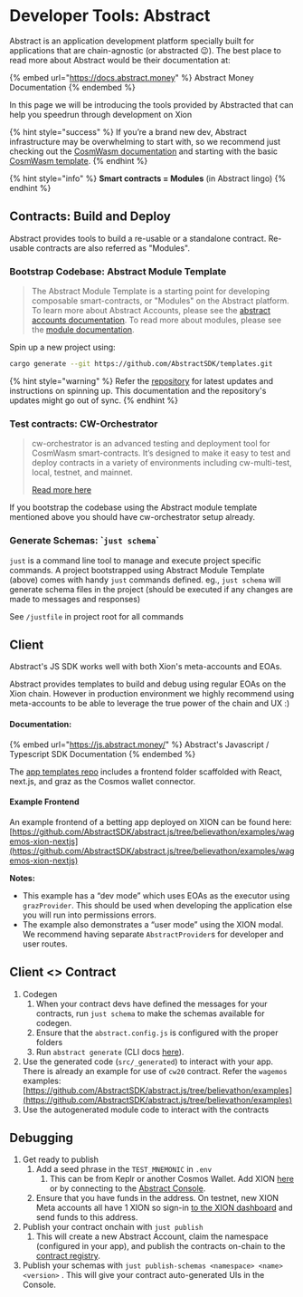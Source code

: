 # Developer Tools: Abstract

Abstract is an application development platform specially built for applications that are chain-agnostic (or abstracted 😉). The best place to read more about Abstract would be their documentation at:

{% embed url="https://docs.abstract.money" %}
Abstract Money Documentation
{% endembed %}

In this page we will be introducing the tools provided by Abstracted that can help you speedrun through development on Xion

{% hint style="success" %}
If you’re a brand new dev, Abstract infrastructure may be overwhelming to start with, so we recommend just checking out the [CosmWasm documentation](https://docs.cosmwasm.com/core) and starting with the basic [CosmWasm template](https://github.com/AbstractSDK/cw-template).
{% endhint %}

{% hint style="info" %}
**Smart contracts = Modules** (in Abstract lingo)
{% endhint %}

## Contracts: Build and Deploy

Abstract provides tools to build a re-usable or a standalone contract. Re-usable contracts are also referred as "Modules".

### Bootstrap Codebase: Abstract Module Template

> The Abstract Module Template is a starting point for developing composable smart-contracts, or "Modules" on the Abstract platform. To learn more about Abstract Accounts, please see the [abstract accounts documentation](https://docs.abstract.money/3_framework/3_architecture.html). To read more about modules, please see the [module documentation](https://docs.abstract.money/3_framework/6_module_types.html).

Spin up a new project using:

```bash
cargo generate --git https://github.com/AbstractSDK/templates.git
```

{% hint style="warning" %}
Refer the [repository](https://github.com/AbstractSDK/templates) for latest updates and instructions on spinning up. This documentation and the repository's updates might go out of sync.
{% endhint %}

### Test contracts: CW-Orchestrator

> cw-orchestrator is an advanced testing and deployment tool for CosmWasm smart-contracts. It’s designed to make it easy to test and deploy contracts in a variety of environments including cw-multi-test, local, testnet, and mainnet.&#x20;
>
> [Read more here](https://orchestrator.abstract.money/)

If you bootstrap the codebase using the Abstract module template mentioned above you should have cw-orchestrator setup already.&#x20;

### Generate Schemas: \``just schema`\`

`just` is a command line tool to manage and execute project specific commands. A project bootstrapped using Abstract Module Template (above) comes with handy `just` commands defined. eg., `just schema` will generate schema files in the project (should be executed if any changes are made to messages and responses)

See `/justfile` in project root for all commands

## Client

Abstract's JS SDK works well with both Xion's meta-accounts and EOAs.&#x20;

Abstract provides templates to build and debug using regular EOAs on the Xion chain. However in production environment we highly recommend using meta-accounts to be able to leverage the true power of the chain and UX :)&#x20;

#### Documentation:

{% embed url="https://js.abstract.money/" %}
Abstract's Javascript / Typescript SDK Documentation
{% endembed %}



The [app templates repo](https://github.com/AbstractSDK/templates) includes a frontend folder scaffolded with React, next.js, and graz as the Cosmos wallet connector.

#### Example Frontend

An example frontend of a betting app deployed on XION can be found here: [https://github.com/AbstractSDK/abstract.js/tree/believathon/examples/wagemos-xion-nextjs](https://github.com/AbstractSDK/abstract.js/tree/believathon/examples/wagemos-xion-nextjs)

**Notes:**

* This example has a “dev mode” which uses EOAs as the executor using `grazProvider`. This should be used when developing the application else you will run into permissions errors.
* The example also demonstrates a “user mode” using the XION modal. We recommend having separate `AbstractProvider`s for developer and user routes.

## Client <> Contract

1. Codegen
   1. When your contract devs have defined the messages for your contracts, run `just schema` to make the schemas available for codegen.
   2. Ensure that the `abstract.config.js` is configured with the proper folders
   3. Run `abstract generate` (CLI docs [here](https://js.abstract.money/cli/introduction)).
2. Use the generated code (`src/_generated`) to interact with your app. There is already an example for use of `cw20` contract. Refer the `wagemos` examples: [https://github.com/AbstractSDK/abstract.js/tree/believathon/examples](https://github.com/AbstractSDK/abstract.js/tree/believathon/examples)
3. Use the autogenerated module code to interact with the contracts

## Debugging

1. Get ready to publish
   1. Add a seed phrase in the `TEST_MNEMONIC` in `.env`
      1. This can be from Keplr or another Cosmos Wallet. Add XION [here](https://explorer.burnt.com/wallet/suggest) or by connecting to the [Abstract Console](https://believathon.console.abstract.money/).
   2. Ensure that you have funds in the address. On testnet, new XION Meta accounts all have 1 XION so sign-in [to the XION dashboard](https://testnet.dashboard.burnt.com) and send funds to this address.
2. Publish your contract onchain with `just publish`
   1. This will create a new Abstract Account, claim the namespace (configured in your app), and publish the contracts on-chain to the [contract registry](https://believathon.console.abstract.money/modules).
3. Publish your schemas with `just publish-schemas <namespace> <name> <version>` . This will give your contract auto-generated UIs in the Console.





